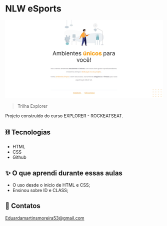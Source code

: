 # NLW eSports 

![preview](./.github/preview.jpeg)

> Trilha Explorer

Projeto construído do curso EXPLORER - ROCKEATSEAT.


## ⛓ Tecnologias

- HTML
- CSS
- Github

## ✨ O que aprendi durante essas aulas
- O uso desde o inicio de HTML e CSS;
- Ensinou sobre ID e CLASS;





## 🍙 Contatos

Eduardamartinsmoreira53@gmail.com
